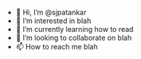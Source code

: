 - 👋 Hi, I’m @sjpatankar
- 👀 I’m interested in blah
- 🌱 I’m currently learning how to read
- 💞️ I’m looking to collaborate on blah
- 📫 How to reach me blah

<!---
sjpatankar/sjpatankar is a ✨ special ✨ repository because its `README.md` (this file) appears on your GitHub profile.
You can click the Preview link to take a look at your changes.
--->
